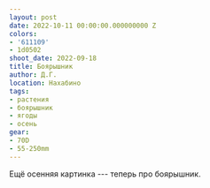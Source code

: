 ```yaml
---
layout: post
date: 2022-10-11 00:00:00.000000000 Z
colors:
- '611109'
- 1d0502
shoot_date: 2022-09-18
title: Боярышник
author: Д.Г.
location: Нахабино
tags:
- растения
- боярышник
- ягоды
- осень
gear:
- 70D
- 55-250mm
---
```

Ещё осенняя картинка --- теперь про боярышник.

